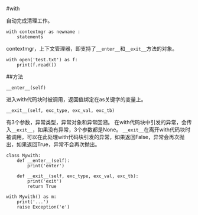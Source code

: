 #with

自动完成清理工作。

```
with contextmgr as newname :
    statements
```

contextmgr，上下文管理器，即支持了`__enter__`和`__exit__`方法的对象。

```
with open('test.txt') as f:
    print(f.read())
```

##方法

`__enter__(self)`

进入with代码块时被调用，返回值绑定在as关键字的变量上。

`__exit__(self, exc_type, exc_val, exc_tb)` 

有3个参数，异常类型，异常对象和异常回溯。
在with代码块中引发的异常，会传入`__exit__`，如果没有异常，3个参数都是None。
`__exit__`在离开with代码块时被调用，可以在此处理with代码块引发的异常，如果返回False，异常会再次抛出，如果返回True，异常不会再次抛出。

```
class Mywith:
    def __enter__(self):
        print('enter')

    def __exit__(self, exc_type, exc_val, exc_tb):
        print('exit')
        return True

with Mywith() as m:
    print('...')
    raise Exception('e')
```

